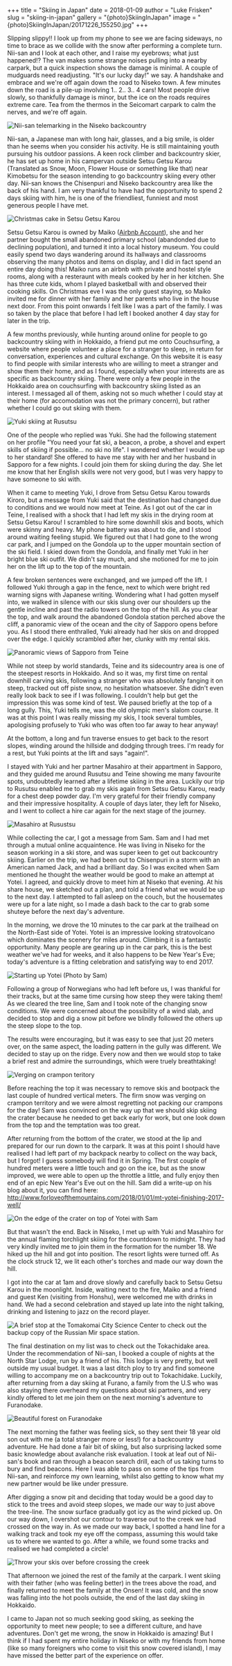 +++
title = "Skiing in Japan"
date = 2018-01-09
author = "Luke Frisken"
slug = "skiing-in-japan"
gallery = "{photo}SkiingInJapan"
image = "{photo}SkiingInJapan/20171226_155250.jpg"
+++

Slipping slippy\!\! I look up from my phone to see we are facing
sideways, no time to brace as we collide with the snow after performing
a complete turn. Nii-san and I look at each other, and I raise my
eyebrows; what just happened\!? The van makes some strange noises
pulling into a nearby carpark, but a quick inspection shows the damage
is minimal. A couple of mudguards need readjusting. "It's our lucky
day\!" we say. A handshake and embrace and we're off again down the road
to Niseko town. A few minutes down the road is a pile-up involving 1..
2.. 3.. 4 cars\! Most people drive slowly, so thankfully damage is
minor, but the ice on the roads requires extreme care. Tea from the
thermos in the Seicomart carpark to calm the nerves, and we're off
again.

![Nii-san telemarking in the Niseko
backcountry](photos/SkiingInJapan/20180102_142703.jpg)

Nii-san, a Japanese man with long hair, glasses, and a big smile, is
older than he seems when you consider his activity. He is still
maintaining youth pursuing his outdoor passions. A keen rock climber and
backcountry skier, he has set up home in his campervan outside Setsu
Getsu Karou (Translated as Snow, Moon, Flower House or something like
that) near Kimobetsu for the season intending to go backcountry skiing
every other day. Nii-san knows the Chisenpuri and Niseko backcountry
area like the back of his hand. I am very thankful to have had the
opportunity to spend 2 days skiing with him, he is one of the
friendliest, funniest and most generous people I have met.

![Christmas cake in Setsu Getsu
Karou](photos/SkiingInJapan/20171224_190537.jpg)

Setsu Getsu Karou is owned by Maiko ([Airbnb
Account](https://www.airbnb.com.au/users/show/54008226)), she and her
partner bought the small abandoned primary school (abandonded due to
declining population), and turned it into a local history museum. You
could easily spend two days wandering around its hallways and classrooms
observing the many photos and items on display, and I did in fact spend
an entire day doing this\! Maiko runs an airbnb with private and hostel
style rooms, along with a resteraunt with meals cooked by her in her
kitchen. She has three cute kids, whom I played basketball with and
observed their cooking skills. On Christmas eve I was the only guest
staying, so Maiko invited me for dinner with her family and her parents
who live in the house next door. From this point onwards I felt like I
was a part of the family. I was so taken by the place that before I had
left I booked another 4 day stay for later in the trip.

A few months previously, while hunting around online for people to go
backcountry skiing with in Hokkaido, a friend put me onto Couchsurfing,
a website where people volunteer a place for a stranger to sleep, in
return for conversation, experiences and cultural exchange. On this
website it is easy to find people with similar interests who are willing
to meet a stranger and show them their home, and as I found, especially
when your interests are as specific as backcountry skiing. There were
only a few people in the Hokkaido area on couchsurfing with backcountry
skiing listed as an interest. I messaged all of them, asking not so much
whether I could stay at their home (for accomodation was not the primary
concern), but rather whether I could go out skiing with them.

![Yuki skiing at Rusutsu](photos/SkiingInJapan/20171228_110428.jpg)

One of the people who replied was Yuki. She had the following statement
on her profile "You need your fat ski, a beacon, a probe, a shovel and
expert skills of skiing if possible... no ski no life". I wondered
whether I would be up to her standard\! She offered to have me stay with
her and her husband in Sapporo for a few nights. I could join them for
skiing during the day. She let me know that her English skills were not
very good, but I was very happy to have someone to ski with.

When it came to meeting Yuki, I drove from Setsu Getsu Karou towards
Kiroro, but a message from Yuki said that the destination had changed
due to conditions and we would now meet at Teine. As I got out of the
car in Teine, I realised with a shock that I had left my skis in the
drying room at Setsu Getsu Karou\! I scrambled to hire some downhill
skis and boots, which were skinny and heavy. My phone battery was about
to die, and I stood around waiting feeling stupid. We figured out that I
had gone to the wrong car park, and I jumped on the Gondola up to the
upper mountain section of the ski field. I skied down from the Gondola,
and finally met Yuki in her bright blue ski outfit. We didn't say much,
and she motioned for me to join her on the lift up to the top of the
mountain.

A few broken sentences were exchanged, and we jumped off the lift. I
followed Yuki through a gap in the fence, next to which were bright red
warning signs with Japanese writing. Wondering what I had gotten myself
into, we walked in silence with our skis slung over our shoulders up the
gentle incline and past the radio towers on the top of the hill. As you
clear the top, and walk around the abandoned Gondola station perched
above the cliff, a panoramic view of the ocean and the city of Sapporo
opens before you. As I stood there enthralled, Yuki already had her skis
on and dropped over the edge. I quickly scrambled after her, clunky with
my rental skis.

![Panoramic views of Sapporo from
Teine](photos/SkiingInJapan/20171229_102638.jpg)

While not steep by world standards, Teine and its sidecountry area is
one of the steepest resorts in Hokkaido. And so it was, my first time on
rental downhill carving skis, following a stranger who was absolutely
fanging it on steep, tracked out off piste snow, no hesitation
whatsoever. She didn't even really look back to see if I was following.
I couldn't help but get the impression this was some kind of test. We
paused briefly at the top of a long gully. This, Yuki tells me, was the
old olympic men's slalom course. It was at this point I was really
missing my skis, I took several tumbles, apologising profusely to Yuki
who was often too far away to hear anyway\!

At the bottom, a long and fun traverse ensues to get back to the resort
slopes, winding around the hillside and dodging through trees. I'm ready
for a rest, but Yuki points at the lift and says "again\!".

I stayed with Yuki and her partner Masahiro at their appartment in
Sapporo, and they guided me around Rusutsu and Teine showing me many
favourite spots, undoubtedly learned after a lifetime skiing in the
area. Luckily our trip to Rusutsu enabled me to grab my skis again from
Setsu Getsu Karou, ready for a chest deep powder day. I'm very grateful
for their friendly company and their impressive hospitality. A couple of
days later, they left for Niseko, and I went to collect a hire car again
for the next stage of the journey.

![Masahiro at Rusustsu](photos/SkiingInJapan/20171228_142816.jpg)

While collecting the car, I got a message from Sam. Sam and I had met
through a mutual online acquaintence. He was living in Niseko for the
season working in a ski store, and was super keen to get out backcountry
skiing. Earlier on the trip, we had been out to Chisenpuri in a storm
with an American named Jack, and had a brilliant day. So I was excited
when Sam mentioned he thought the weather would be good to make an
attempt at Yotei. I agreed, and quickly drove to meet him at Niseko that
evening. At his share house, we sketched out a plan, and told a friend
what we would be up to the next day. I attempted to fall asleep on the
couch, but the housemates were up for a late night, so I made a dash
back to the car to grab some shuteye before the next day's adventure.

In the morning, we drove the 10 minutes to the car park at the trailhead
on the North-East side of Yotei. Yotei is an impressive looking
stratovolcano which dominates the scenery for miles around. Climbing it
is a fantastic opportunity. Many people are gearing up in the car park,
this is the best weather we've had for weeks, and it also happens to be
New Year's Eve; today's adventure is a fitting celebration and
satisfying way to end 2017.

![Starting up Yotei (Photo by
Sam)](photos/SkiingInJapan/20171231_080306.jpg)

Following a group of Norwegians who had left before us, I was thankful
for their tracks, but at the same time cursing how steep they were
taking them\! As we cleared the tree line, Sam and I took note of the
changing snow conditions. We were concerned about the possibility of a
wind slab, and decided to stop and dig a snow pit before we blindly
followed the others up the steep slope to the top.

The results were encouraging, but it was easy to see that just 20 meters
over, on the same aspect, the loading pattern in the gully was
different. We decided to stay up on the ridge. Every now and then we
would stop to take a brief rest and admire the surroundings, which were
truely breathtaking\!

![Verging on crampon
teritory](photos/SkiingInJapan/20171231_122028.jpg)

Before reaching the top it was necessary to remove skis and bootpack the
last couple of hundred vertical meters. The firm snow was verging on
crampon territory and we were almost regretting not packing our crampons
for the day\! Sam was convinced on the way up that we should skip skiing
the crater because he needed to get back early for work, but one look
down from the top and the temptation was too great.

After returning from the bottom of the crater, we stood at the lip and
prepared for our run down to the carpark. It was at this point I should
have realised I had left part of my backpack nearby to collect on the
way back, but I forgot\! I guess somebody will find it in Spring. The
first couple of hundred meters were a little touch and go on the ice,
but as the snow improved, we were able to open up the throttle a little,
and fully enjoy then end of an epic New Year's Eve out on the hill. Sam
did a write-up on his blog about it, you can find here:
<http://www.forloveofthemountains.com/2018/01/01/mt-yotei-finishing-2017-well/>

![On the edge of the crater on top of Yotei with
Sam](photos/SkiingInJapan/20171231_130105.jpg)

But that wasn't the end. Back in Niseko, I met up with Yuki and Masahiro
for the annual flaming torchlight skiing for the countdown to midnight.
They had very kindly invited me to join them in the formation for the
number 18. We hiked up the hill and got into position. The resort lights
were turned off. As the clock struck 12, we lit each other's torches and
made our way down the hill.

I got into the car at 1am and drove slowly and carefully back to Setsu
Getsu Karou in the moonlight. Inside, waiting next to the fire, Maiko
and a friend and guest Ken (visiting from Honshu), were welcomed me with
drinks in hand. We had a second celebration and stayed up late into the
night talking, drinking and listening to jazz on the record player.

![A brief stop at the Tomakomai City Science Center to check out the
backup copy of the Russian Mir space
station.](photos/SkiingInJapan/20180104_125258.jpg)

The final destination on my list was to check out the Tokachidake area.
Under the recommendation of Nii-san, I booked a couple of nights at the
North Star Lodge, run by a friend of his. This lodge is very pretty, but
well outside my usual budget. It was a last ditch ploy to try and find
someone willing to accompany me on a backcountry trip out to
Tokachidake. Luckily, after returning from a day skiing at Furano, a
family from the U.S who was also staying there overheard my questions
about ski partners, and very kindly offered to let me join them on the
next morning's adventure to Furanodake.

![Beautiful forest on
Furanodake](photos/SkiingInJapan/20180106_134611.jpg)

The next morning the father was feeling sick, so they sent their 18 year
old son out with me (a total stranger more or less\!) for a backcountry
adventure. He had done a fair bit of skiing, but also surprising lacked
some basic knowledge about avalanche risk evaluation. I took at leaf out
of Nii-san's book and ran through a beacon search drill, each of us
taking turns to bury and find beacons. Here I was able to pass on some
of the tips from Nii-san, and reinforce my own learning, whilst also
getting to know what my new partner would be like under pressure.

After digging a snow pit and deciding that today would be a good day to
stick to the trees and avoid steep slopes, we made our way to just above
the tree-line. The snow surface gradually got icy as the wind picked up.
On our way down, I overshot our contour to traverse out to the creek we
had crossed on the way in. As we made our way back, I spotted a hand
line for a walking track and took my eye off the compass, assuming this
would take us to where we wanted to go. After a while, we found some
tracks and realised we had completed a circle\!

![Throw your skis over before crossing the
creek](photos/SkiingInJapan/20180106_145010.jpg)

That afternoon we joined the rest of the family at the carpark. I went
skiing with their father (who was feeling better) in the trees above the
road, and finally returned to meet the family at the Onsen\! It was
cold, and the snow was falling into the hot pools outside, the end of
the last day skiing in Hokkaido.

I came to Japan not so much seeking good skiing, as seeking the
opportunity to meet new people; to see a different culture, and have
adventures. Don't get me wrong, the snow in Hokkaido is amazing\! But I
think if I had spent my entire holiday in Niseko or with my friends from
home (like so many foreigners who come to visit this snow covered
island), I may have missed the better part of the experience on offer.
